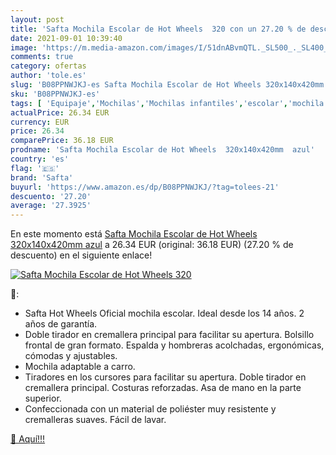 ```yaml
---
layout: post
title: 'Safta Mochila Escolar de Hot Wheels  320 con un 27.20 % de descuento'
date: 2021-09-01 10:39:40
image: 'https://m.media-amazon.com/images/I/51dnABvmQTL._SL500_._SL400_.jpg'
comments: true
category: ofertas
author: 'tole.es'
slug: 'B08PPNWJKJ-es Safta Mochila Escolar de Hot Wheels 320x140x420mm azul'
sku: 'B08PPNWJKJ-es'
tags: [ 'Equipaje','Mochilas','Mochilas infantiles','escolar','mochila','safta', ]
actualPrice: 26.34 EUR
currency: EUR
price: 26.34
comparePrice: 36.18 EUR
prodname: 'Safta Mochila Escolar de Hot Wheels  320x140x420mm  azul'
country: 'es'
flag: '🇪🇸'
brand: 'Safta'
buyurl: 'https://www.amazon.es/dp/B08PPNWJKJ/?tag=tolees-21'
descuento: '27.20'
average: '27.3925'
---
```


En este momento está [Safta Mochila Escolar de Hot Wheels  320x140x420mm  azul](https://www.amazon.es/dp/B08PPNWJKJ/?tag=tolees-21) a 26.34 EUR (original: 36.18 EUR) (27.20 %  de descuento) en el siguiente enlace!

[![Safta Mochila Escolar de Hot Wheels  320](https://m.media-amazon.com/images/I/51dnABvmQTL._SL500_._SL400_.jpg)](https://www.amazon.es/dp/B08PPNWJKJ/?tag=tolees-21)

🔎:

- Safta Hot Wheels Oficial mochila escolar. Ideal desde los 14 años. 2 años de garantía.
- Doble tirador en cremallera principal para facilitar su apertura. Bolsillo frontal de gran formato. Espalda y hombreras acolchadas, ergonómicas, cómodas y ajustables.
- Mochila adaptable a carro.
- Tiradores en los cursores para facilitar su apertura. Doble tirador en cremallera principal. Costuras reforzadas. Asa de mano en la parte superior.
- Confeccionada con un material de poliéster muy resistente y cremalleras suaves. Fácil de lavar.

[🛒 Aquí!!!](https://www.amazon.es/dp/B08PPNWJKJ/?tag=tolees-21)
